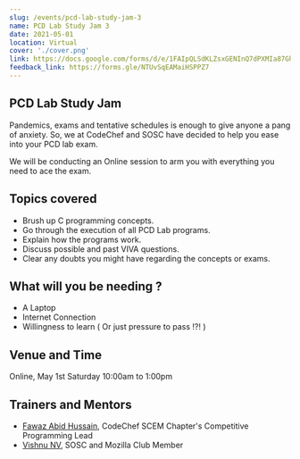 ```yaml
---
slug: /events/pcd-lab-study-jam-3
name: PCD Lab Study Jam 3
date: 2021-05-01
location: Virtual
cover: './cover.png'
link: https://docs.google.com/forms/d/e/1FAIpQLSdKLZsxGENInQ7dPXMIa87GhMmywWBipdHgr-OwNsFAQl3p9A/viewform?usp=pp_url
feedback_link: https://forms.gle/NTUvSqEAMaiHSPPZ7
---
```

## PCD Lab Study Jam
Pandemics, exams and tentative schedules is enough to give anyone a pang of anxiety. 
So, we at CodeChef and SOSC have decided to help you ease into your PCD lab exam.

We will be conducting an Online session to arm you with everything you need to ace the exam.

## Topics covered
- Brush up C programming concepts.
- Go through the execution of all PCD Lab programs.
- Explain  how the programs work.
- Discuss possible and past VIVA questions.
- Clear any doubts you might have regarding the concepts or exams. 

## What will you be needing ?
- A Laptop
- Internet Connection 
- Willingness to learn ( Or just pressure to pass !?! )

## Venue and Time
Online, May 1st Saturday 10:00am to 1:00pm

## Trainers and Mentors
- [Fawaz Abid Hussain](https://github.com/fauwara), CodeChef SCEM Chapter's Competitive Programming Lead
- [Vishnu NV](https://github.com/carbonxx), SOSC and Mozilla Club Member 